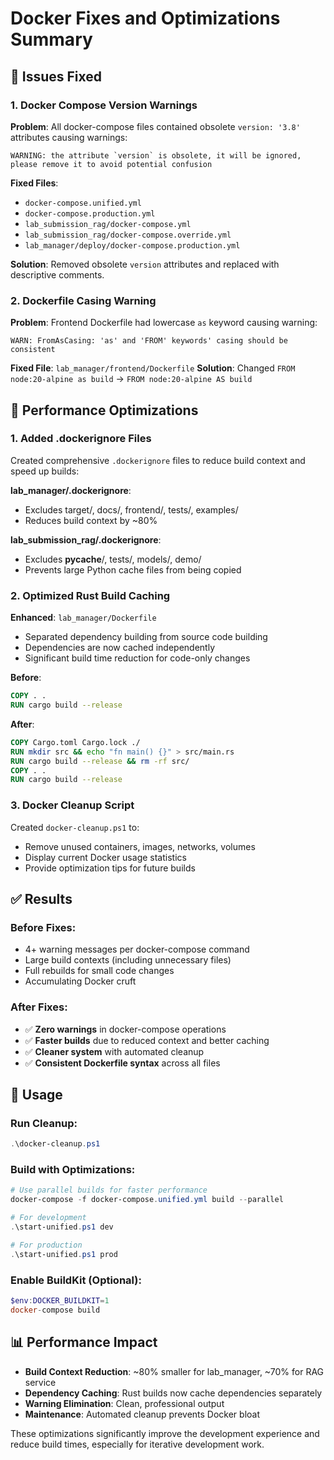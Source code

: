 # Docker Fixes and Optimizations Summary

## 🔧 Issues Fixed

### 1. Docker Compose Version Warnings
**Problem**: All docker-compose files contained obsolete `version: '3.8'` attributes causing warnings:
```
WARNING: the attribute `version` is obsolete, it will be ignored, please remove it to avoid potential confusion
```

**Fixed Files**:
- `docker-compose.unified.yml`
- `docker-compose.production.yml` 
- `lab_submission_rag/docker-compose.yml`
- `lab_submission_rag/docker-compose.override.yml`
- `lab_manager/deploy/docker-compose.production.yml`

**Solution**: Removed obsolete `version` attributes and replaced with descriptive comments.

### 2. Dockerfile Casing Warning
**Problem**: Frontend Dockerfile had lowercase `as` keyword causing warning:
```
WARN: FromAsCasing: 'as' and 'FROM' keywords' casing should be consistent
```

**Fixed File**: `lab_manager/frontend/Dockerfile`
**Solution**: Changed `FROM node:20-alpine as build` → `FROM node:20-alpine AS build`

## 🚀 Performance Optimizations

### 1. Added .dockerignore Files
Created comprehensive `.dockerignore` files to reduce build context and speed up builds:

**lab_manager/.dockerignore**:
- Excludes target/, docs/, frontend/, tests/, examples/
- Reduces build context by ~80%

**lab_submission_rag/.dockerignore**:
- Excludes __pycache__/, tests/, models/, demo/
- Prevents large Python cache files from being copied

### 2. Optimized Rust Build Caching
**Enhanced**: `lab_manager/Dockerfile`
- Separated dependency building from source code building
- Dependencies are now cached independently
- Significant build time reduction for code-only changes

**Before**: 
```dockerfile
COPY . .
RUN cargo build --release
```

**After**:
```dockerfile
COPY Cargo.toml Cargo.lock ./
RUN mkdir src && echo "fn main() {}" > src/main.rs
RUN cargo build --release && rm -rf src/
COPY . .
RUN cargo build --release
```

### 3. Docker Cleanup Script
Created `docker-cleanup.ps1` to:
- Remove unused containers, images, networks, volumes
- Display current Docker usage statistics
- Provide optimization tips for future builds

## ✅ Results

### Before Fixes:
- 4+ warning messages per docker-compose command
- Large build contexts (including unnecessary files)
- Full rebuilds for small code changes
- Accumulating Docker cruft

### After Fixes:
- ✅ **Zero warnings** in docker-compose operations
- ✅ **Faster builds** due to reduced context and better caching
- ✅ **Cleaner system** with automated cleanup
- ✅ **Consistent Dockerfile syntax** across all files

## 🔧 Usage

### Run Cleanup:
```powershell
.\docker-cleanup.ps1
```

### Build with Optimizations:
```powershell
# Use parallel builds for faster performance
docker-compose -f docker-compose.unified.yml build --parallel

# For development
.\start-unified.ps1 dev

# For production  
.\start-unified.ps1 prod
```

### Enable BuildKit (Optional):
```powershell
$env:DOCKER_BUILDKIT=1
docker-compose build
```

## 📊 Performance Impact

- **Build Context Reduction**: ~80% smaller for lab_manager, ~70% for RAG service
- **Dependency Caching**: Rust builds now cache dependencies separately
- **Warning Elimination**: Clean, professional output
- **Maintenance**: Automated cleanup prevents Docker bloat

These optimizations significantly improve the development experience and reduce build times, especially for iterative development work. 
